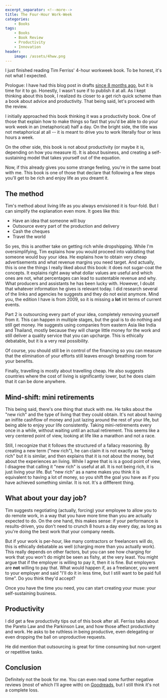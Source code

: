 ```yaml
---
excerpt_separator: <!--more-->
title: The Four-Hour Work-Week
categories:
    - Books
tags:
    - Books
    - Book Review
    - Productivity
    - Innovation
header:
    image: /assets/4hww.png
---
```


I just finished reading Tim Ferriss' 4-hour workweek book. To be honest, it's not what I expected.

<!--more-->

Prologue: I have had this blog post in drafts [since 8 months ago](https://github.com/AlphaGit/alphas-manifesto-blog/commits/master/_drafts/4hww.md), but it is time for it to go. Honestly, I wasn't sure if to publish it at all. As I kept thinking about this book, I realized its closer to a get rich quick scheme than a book about advice and productivity. That being said, let's proceed with the review.

I initially approached this book thinking it was a productivity book. One of those that explain how to make things so fast that you'd be able to do your work week in an (metaphorical) half a day. On the bright side, the title was not metaphorical at all -- it is meant to drive you to work literally four or less hours a week.

On the other side, this book is not about productivity (or maybe it is, depending on how you measure it). It is about business, and creating a self-sustaining model that takes yourself out of the equation.

Now, if this already gives you some strange feeling, you're in the same boat with me. This book is one of those that declare that following a few steps you'll get to be rich and enjoy life as you dreamt it.

## The method

Tim's method about living life as you always envisioned it is four-fold. But I can simplify the explanation even more. It goes like this:

- Have an idea that someone will buy
- Outsource every part of the production and delivery
- Cash the cheques
- Travel the world

So yes, this is another take on getting rich while dropshipping. While I'm oversimplifying, Tim explains how you would proceed into validating that someone would buy your idea. He explains how to obtain very cheap advertisements and what revenue margins you need target. And actually, this is one the things I really liked about this book: it does not sugar-coat the concepts. It explains right away what dollar values are useful and which ones are not, what percentages can lead to sustentable revenue and why. What producers and assistants he has been lucky with. However, I doubt that whatever information he gives is relevant today. I did research several of the links and agencies he suggests and they do not exist anymore. Mind you, the edition I have is from 2009, so it is missing a **lot** int terms of current events.

Part 2 is outsourcing every part of your idea, completely removing yourself from it. This can happen in multiple stages, but the goal is to do nothing and still get money. He suggests using companies from eastern Asia like India and Thailand, mostly because they will charge little money for the work and still deliver a quality service that you can upcharge. This is ethically debatable, but it is a very real possibility.

Of course, you should still be in control of the financing so you can measure that the elimination of your efforts still leaves enough breathing room for your benefits.

Finally, travelling is mostly about travelling cheap. He also suggests countries where the cost of living is significantly lower, but he does claim that it can be done anywhere.

## Mind-shift: mini retirements

This being said, there's one thing that stuck with me. He talks about the "new rich" and the type of living that they could obtain. It's not about having an inifite cashflow of money and just lazing around the rest of your life, but being able to enjoy your life consistently. Taking mini-retirements every once in a while, without waiting until an actual retirement. This seems like a very centered point of view, looking at life like a marathon and not a race.

Still, I recognize that it follows the structured of a fallacy reasoning. By creating a new term ("new rich"), he can claim it is not exactly as "being rich" but it is similar, and then explains that it is not about the money, but about the experiences an living. While I agree that is is a good point of view, I disagree that calling it "new rich" is useful at all. It is not being rich, it is just living your life. But "new rich" as a name makes you think it is equivalent to having a lot of money, so you shift the goal you have as if you have achieved something similar. It is not. It's a diffferent thing.

## What about your day job?

Tim suggests negotiating (actually, forcing) your employee to allow you to do remote work, in a way that you have more time than you are actually expected to do. On the one hand, this makes sense: if your performance is results-driven, you don't need to crunch 8 hours a day every day, as long as you're doing the best work that your company needs.

But if your work is per-hour, like many contractors or freelancers will do, this is ethically debatable as well (charging more than you actually work). This really depends on other factors, but you can see how charging for work that you won't do might be seen as fishy, at the very least. You might argue that if the employer is willing to pay it, then it is fine. But employers are **not** willing to pay that. What would happen if, as a freelancer, you went to your employer and said "I'll do it in less time, but I still want to be paid full time". Do you think they'd accept?

Once you have the time you need, you can start creating your muse: your self-sustaining business.

## Productivity

I did get a few productivity tips out of this book after all. Ferriss talks about the Pareto Law and the Parkinson Law, and how those affect productivity and work. He asks to be ruthless in being productive, even delegating or even dropping the ball on unproductive requests.

He did mention that outsourcing is great for time consuming but non-urgent or repetitive tasks.

## Conclusion

Definitely not the book for me. You can even read some further negative reviews (most of which I'll agree with) on [Goodreads](https://www.goodreads.com/book/show/368593.The_4_Hour_Workweek#other_reviews), but I still think it's not a complete loss.
